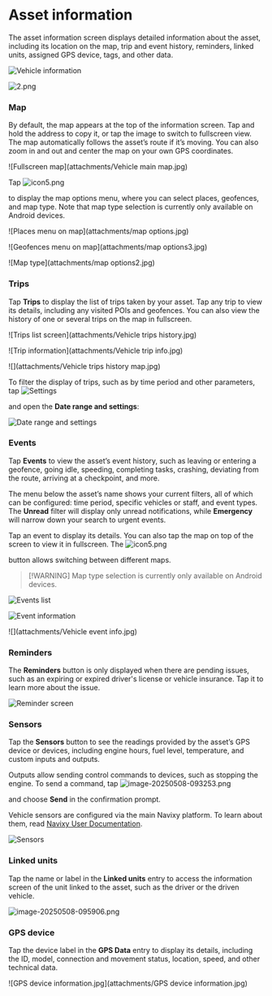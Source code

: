 # Asset information

The asset information screen displays detailed information about the asset, including its location on the map, trip and event history, reminders, linked units, assigned GPS device, tags, and other data.

![Vehicle information](attachments/1.png)

![2.png](attachments/2.png)

### Map

By default, the map appears at the top of the information screen. Tap and hold the address to copy it, or tap the image to switch to fullscreen view. The map automatically follows the asset’s route if it’s moving. You can also zoom in and out and center the map on your own GPS coordinates.

!\[Fullscreen map]\(attachments/Vehicle main map.jpg)

Tap ![icon5.png](attachments/72b55e8f-c207-46df-bb7b-df4900c1db13)

to display the map options menu, where you can select places, geofences, and map type. Note that map type selection is currently only available on Android devices.

!\[Places menu on map]\(attachments/map options.jpg)

!\[Geofences menu on map]\(attachments/map options3.jpg)

!\[Map type]\(attachments/map options2.jpg)

### Trips

Tap **Trips** to display the list of trips taken by your asset. Tap any trip to view its details, including any visited POIs and geofences. You can also view the history of one or several trips on the map in fullscreen.

!\[Trips list screen]\(attachments/Vehicle trips history.jpg)

!\[Trip information]\(attachments/Vehicle trip info.jpg)

!\[]\(attachments/Vehicle trips history map.jpg)

To filter the display of trips, such as by time period and other parameters, tap ![Settings](attachments/image-20250328-095604.png)

and open the **Date range and settings**:

![Date range and settings](attachments/image-20250328-095700.png)

### Events

Tap **Events** to view the asset’s event history, such as leaving or entering a geofence, going idle, speeding, completing tasks, crashing, deviating from the route, arriving at a checkpoint, and more.

The menu below the asset’s name shows your current filters, all of which can be configured: time period, specific vehicles or staff, and event types. The **Unread** filter will display only unread notifications, while **Emergency** will narrow down your search to urgent events.

Tap an event to display its details. You can also tap the map on top of the screen to view it in fullscreen. The ![icon5.png](attachments/72b55e8f-c207-46df-bb7b-df4900c1db13)

button allows switching between different maps.

> \[!WARNING] Map type selection is currently only available on Android devices.

![Events list](attachments/image-20250328-102603.png)

![Event information](attachments/Screenshot_20250528_104114-20250528-090654.png)

!\[]\(attachments/Vehicle event info.jpg)

### Reminders

The **Reminders** button is only displayed when there are pending issues, such as an expiring or expired driver's license or vehicle insurance. Tap it to learn more about the issue.

![Reminder screen](attachments/Reminders.jpg)

### Sensors

Tap the **Sensors** button to see the readings provided by the asset’s GPS device or devices, including engine hours, fuel level, temperature, and custom inputs and outputs.

Outputs allow sending control commands to devices, such as stopping the engine. To send a command, tap ![image-20250508-093253.png](attachments/image-20250508-093253.png)

and choose **Send** in the confirmation prompt.

Vehicle sensors are configured via the main Navixy platform. To learn about them, read [Navixy User Documentation](../../devices-and-settings/vehicle-sensors/).

![Sensors](attachments/Screenshot_20250508_103025-20250508-091921.png)

### Linked units

Tap the name or label in the **Linked units** entry to access the information screen of the unit linked to the asset, such as the driver or the driven vehicle.

![image-20250508-095906.png](attachments/image-20250508-095906.png)

### GPS device

Tap the device label in the **GPS Data** entry to display its details, including the ID, model, connection and movement status, location, speed, and other technical data.

!\[GPS device information.jpg]\(attachments/GPS device information.jpg)
